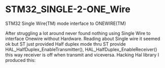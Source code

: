 # STM32_SINGLE-2-ONE_Wire
STM32 Single Wire(TM) mode interface to ONEWIRE(TM)

 After struggling a lot around never found nothing using Single Wire to interface Onewire without Hardware.
  Reading about Single wire it seemed ok but ST just provided Half duplex mode thru
   ST provide HAL_HalfDuplex_EnableTransmitter(), HAL_HalfDuplex_EnableReceiver() this way receiver is off when transmit and viceversa.
 Hacking Hal library I produced this:
